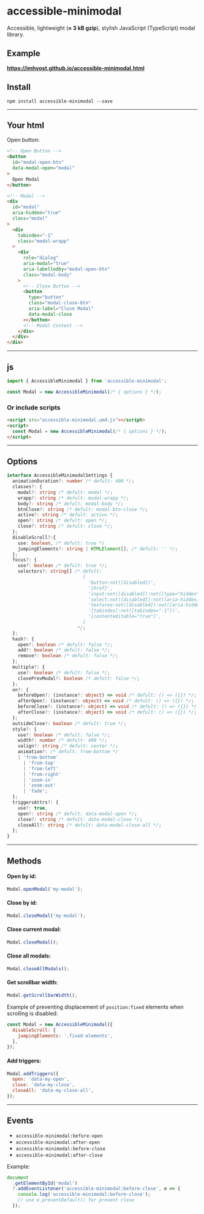 # accessible-minimodal

Accessible, lightweight (**≈ 3 kB gzip**), stylish JavaScript (TypeScript) modal library.

## Example

**https://imhvost.github.io/accessible-minimodal.html**

## Install

```
npm install accessible-minimodal --save
```

---

## Your html

Open button:

```html
<!-- Open Button -->
<button
  id="modal-open-btn"
  data-modal-open="modal"
>
  Open Modal
</button>

<!-- Modal -->
<div
  id="modal"
  aria-hidden="true"
  class="modal"
>
  <div
    tabindex="-1"
    class="modal-wrapp"
  >
    <div
      role="dialog"
      aria-modal="true"
      aria-labelledby="modal-open-btn"
      class="modal-body"
    >
      <!-- Close Button -->
      <button
        type="button"
        class="modal-close-btn"
        aria-label="Close Modal"
        data-modal-close
      ></button>
      <!-- Modal Content -->
    </div>
  </div>
</div>
```

---

## js

```js
import { AccessibleMinimodal } from 'accessible-minimodal';

const Modal = new AccessibleMinimodal(/* { options } */);
```

### Or include scripts

```html
<script src="accessible-minimodal.umd.js"></script>
<script>
  const Modal = new AccessibleMinimodal(/* { options } */);
</script>
```

---

## Options

```typescript
interface AccessibleMinimodalSettings {
  animationDuration?: number /* defult: 400 */;
  classes?: {
    modal?: string /* defult: modal */;
    wrapp?: string /* defult: modal-wrapp */;
    body?: string /* defult: modal-body */;
    btnClose?: string /* defult: modal-btn-close */;
    active?: string /* defult: active */;
    open?: string /* defult: open */;
    close?: string /* defult: close */;
  };
  disableScroll?:{
    use: boolean, /* defult: true */
    jumpingElements?: string | HTMLElement[]; /* defult: '' */;
  };
  focus?: {
    use?: boolean /* defult: true */;
    selectors?: string[] /* defult:
                            [
                              'button:not([disabled])',
                              '[href]',
                              'input:not([disabled]):not([type="hidden"]):not([aria-hidden])',
                              'select:not([disabled]):not([aria-hidden])',
                              'textarea:not([disabled]):not([aria-hidden])',
                              '[tabindex]:not([tabindex="-1"])',
                              '[contenteditable="true"]',
                            ]
                          */;
  };
  hash?: {
    open?: boolean /* defult: false */;
    add?: boolean /* defult: false */;
    remove?: boolean /* defult: false */;
  };
  multiple?: {
    use?: boolean /* defult: false */;
    closePrevModal?: boolean /* defult: false */;
  };
  on?: {
    beforeOpen?: (instance?: object) => void /* defult: () => ({}) */;
    afterOpen?: (instance?: object) => void /* defult: () => ({}) */;
    beforeClose?: (instance?: object) => void /* defult: () => ({}) */;
    afterClose?: (instance?: object) => void /* defult: () => ({}) */;
  };
  outsideClose?: boolean /* defult: true */;
  style?: {
    use?: boolean /* defult: false */;
    width?: number /* defult: 400 */;
    valign?: string /* defult: center */;
    animation?: /* defult: from-bottom */
    | 'from-bottom'
      | 'from-top'
      | 'from-left'
      | 'from-right'
      | 'zoom-in'
      | 'zoom-out'
      | 'fade';
  };
  triggersAttrs?: {
    use?: true,
    open?: string /* defult: data-modal-open */;
    close?: string /* defult: data-modal-close */;
    closeAll?: string /* defult: data-modal-close-all */;
  };
}
```

---

## Methods

#### Open by id:

```js
Modal.openModal('my-modal');
```

#### Close by id:

```js
Modal.closeModal('my-modal');
```

#### Close current modal:

```js
Modal.closeModal();
```

#### Close all modals:

```js
Modal.closeAllModals();
```

#### Get scrollbar width:

```js
Modal.getScrollbarWidth();
```

Example of preventing displacement of `position:fixed` elements when scrolling is disabled:

```js
const Modal = new AccessibleMinimodal({
  disableScroll: {
    jumpingElements: '.fixed-elements',
  },
});
```

#### Add triggers:

```js
Modal.addTriggers({
  open: 'data-my-open',
  close: 'data-my-close',
  closeAll: 'data-my-close-all',
});
```

---

## Events

- `accessible-minimodal:before-open`
- `accessible-minimodal:after-open`
- `accessible-minimodal:before-close`
- `accessible-minimodal:after-close`

Example:

```javascript
document
  .getElementById('modal')
  ?.addEventListener('accessible-minimodal:before-close', e => {
    console.log('accessible-minimodal:before-close');
    // use e.preventDefault() for prevent close
  });
```
